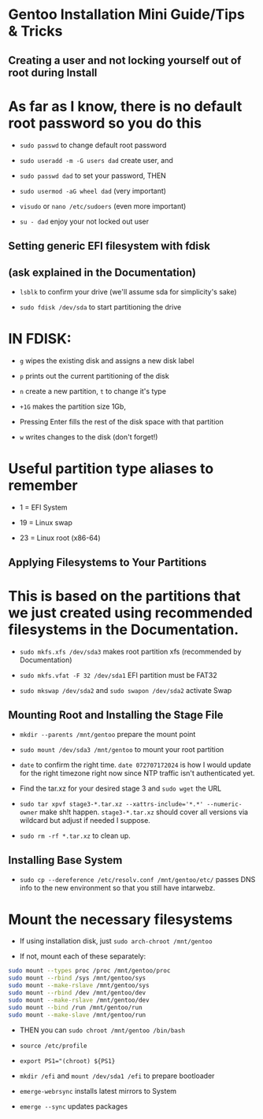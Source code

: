 Gentoo Installation Mini Guide/Tips & Tricks
============================================

Creating a user and not locking yourself out of root during Install 
-------------------------------------------------------------------
# As far as I know, there is no default root password so you do this

* `sudo passwd` to change default root password

* `sudo useradd -m -G users dad` create user, and

* `sudo passwd dad` to set your password, THEN

* `sudo usermod -aG wheel dad` (very important)

* `visudo` or `nano /etc/sudoers` (even more important)

* `su - dad` enjoy your not locked out user 


Setting generic EFI filesystem with fdisk
-----------------------------------------
## (ask explained in the Documentation)

* `lsblk` to confirm your drive (we'll assume sda for simplicity's sake)

* `sudo fdisk /dev/sda` to start partitioning the drive

# IN FDISK:

* `g` wipes the existing disk and assigns a new disk label

* `p` prints out the current partitioning of the disk

* `n` create a new partition, `t` to change it's type

* `+1G` makes the partition size 1Gb, 

* Pressing Enter fills the rest of the disk space with that partition

* `w` writes changes to the disk (don't forget!)


# Useful partition type aliases to remember

* 1 = EFI System

* 19 = Linux swap

* 23 = Linux root (x86-64)


Applying Filesystems to Your Partitions
---------------------------------------
# This is based on the partitions that we just created using recommended filesystems in the Documentation.

* `sudo mkfs.xfs /dev/sda3` makes root partition xfs (recommended by Documentation)

* `sudo mkfs.vfat -F 32 /dev/sda1` EFI partition must be FAT32

* `sudo mkswap /dev/sda2` and `sudo swapon /dev/sda2` activate Swap


Mounting Root and Installing the Stage File 
-------------------------------------------

* `mkdir --parents /mnt/gentoo` prepare the mount point

* `sudo mount /dev/sda3 /mnt/gentoo` to mount your root partition

* `date` to confirm the right time. `date 072707172024` is how I would update for the right timezone right now since NTP traffic isn't authenticated yet. 

* Find the tar.xz for your desired stage 3 and `sudo wget` the URL

* `sudo tar xpvf stage3-*.tar.xz --xattrs-include='*.*' --numeric-owner` make sh!t happen. `stage3-*.tar.xz` should cover all versions via wildcard but adjust if needed I suppose.

* `sudo rm -rf *.tar.xz` to clean up.


Installing Base System
----------------------

* `sudo cp --dereference /etc/resolv.conf /mnt/gentoo/etc/` passes DNS info to the new environment so that you still have intarwebz.

# Mount the necessary filesystems

* If using installation disk, just `sudo arch-chroot /mnt/gentoo`

* If not, mount each of these separately:

```sh
sudo mount --types proc /proc /mnt/gentoo/proc
sudo mount --rbind /sys /mnt/gentoo/sys
sudo mount --make-rslave /mnt/gentoo/sys
sudo mount --rbind /dev /mnt/gentoo/dev
sudo mount --make-rslave /mnt/gentoo/dev
sudo mount --bind /run /mnt/gentoo/run
sudo mount --make-slave /mnt/gentoo/run
```

* THEN you can `sudo chroot /mnt/gentoo /bin/bash`

* `source /etc/profile`

* `export PS1="(chroot) ${PS1}`

* `mkdir /efi` and `mount /dev/sda1 /efi` to prepare bootloader

* `emerge-webrsync` installs latest mirrors to System

* `emerge --sync` updates packages
